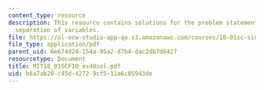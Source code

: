```yaml
---
content_type: resource
description: This resource contains solutions for the problem statements related to
  separation of variables.
file: https://ol-ocw-studio-app-qa.s3.amazonaws.com/courses/18-01sc-single-variable-calculus-fall-2010/b6a7ab20c45d42729cf511a6c85943de_MIT18_01SCF10_ex40sol.pdf
file_type: application/pdf
parent_uid: 6e674d24-154a-95a2-d7b4-dac2db7d6427
resourcetype: Document
title: MIT18_01SCF10_ex40sol.pdf
uid: b6a7ab20-c45d-4272-9cf5-11a6c85943de
---
```

